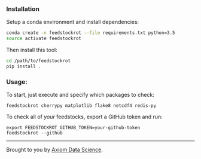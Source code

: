 ### Installation

Setup a conda environment and install dependencies:

```bash
conda create -n feedstockrot --file requirements.txt python=3.5
source activate feedstockrot
```

Then install this tool:

```bash
cd /path/to/feedstockrot
pip install .
```

### Usage:

To start, just execute and specify which packages to check:

```
feedstockrot cherrypy matplotlib flake8 netcdf4 redis-py
```

To check all of *your* feedstocks, export a GitHub token and run:

```
export FEEDSTOCKROT_GITHUB_TOKEN=your-github-token
feedstockrot --github
```

***

Brought to you by [Axiom Data Science](http://www.axiomdatascience.com/).
